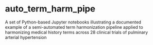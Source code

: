 # auto_term_harm_pipe
A set of Python-based Jupyter notebooks illustrating a documented example of a semi-automated term harmonization pipeline applied to harmonizing medical history terms across 28 clinical trials of pulminary arterial hypertension
